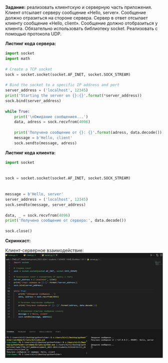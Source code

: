 **Задание:** реализовать клиентскую и серверную часть приложения. Клиент отсылает серверу сообщение «Hello, server». Сообщение должно отразиться на стороне сервера.
Сервер в ответ отсылает клиенту сообщение «Hello, client». Сообщение должно отобразиться у клиента.
Обязательно использовать библиотеку socket. Реализовать с помощью протокола UDP.

**Листинг кода сервера:**
```python
import socket
import math

# Create a TCP socket
sock = socket.socket(socket.AF_INET, socket.SOCK_STREAM)

# Bind the socket to a specific IP address and port
server_address = ('localhost', 12345)
print('Starting the server on {}:{}'.format(*server_address))
sock.bind(server_address)

while True:
    print('\nОжидание сообщениея...')
    data, adress = sock.recvfrom(4096)

    print('Получено сообщение от {}: {}'.format(adress, data.decode()))
    message = b'Hello, client'
    sock.sendto(message, adress)


```

**Листинг кода клиента:**
```python
import socket


sock = socket.socket(socket.AF_INET, socket.SOCK_STREAM)


message = b'Hello, server'
server_address = ('localhost', 12345)
sock.sendto(message, server_address)

data, _ = sock.recvfrom(4096)
print('Получено сообщение от сервера:', data.decode())

sock.close()
```

**Скринкаст:**

Клиент-серверное взаимодействие:
![](работа.png)